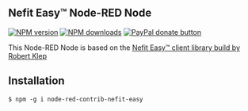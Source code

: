 ## Nefit Easy™ Node-RED Node

<span class="badge-npmversion"><a href="https://www.npmjs.com/package/node-red-contrib-nefit-easy" title="View this project on NPM"><img src="https://img.shields.io/npm/v/node-red-contrib-nefit-easy.svg" alt="NPM version" /></a></span>
<span class="badge-npmdownloads"><a href="https://npmjs.org/package/node-red-contrib-nefit-easy" title="View this project on NPM"><img src="https://img.shields.io/npm/dm/node-red-contrib-nefit-easy.svg" alt="NPM downloads" /></a></span>
<span class="badge-paypal"><a href="https://www.paypal.com/cgi-bin/webscr?cmd=_s-xclick&hosted_button_id=CZCXLR9AHAZ72" title="Donate to this project using Paypal"><img src="https://img.shields.io/badge/paypal-donate-yellow.svg" alt="PayPal donate button" /></a></span>

This Node-RED Node is based on the <a href="https://github.com/robertklep/nefit-easy-client">Nefit Easy™ client library build by Robert Klep</a>

## Installation

```
$ npm -g i node-red-contrib-nefit-easy
```
